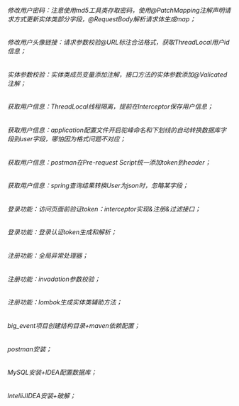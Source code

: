 ###### 修改用户密码：注意使用md5工具类存取密码，使用@PatchMapping注解声明请求方式更新实体类部分字段，@RequestBody解析请求体生成map；
###### 修改用户头像链接：请求参数校验@URL标注合法格式，获取ThreadLocal用户id信息；
###### 实体参数校验：实体类成员变量添加注解，接口方法的实体参数添加@Valicated注解；
###### 获取用户信息：ThreadLocal线程隔离，提前在Interceptor保存用户信息；
###### 获取用户信息：application配置文件开启驼峰命名和下划线的自动转换数据库字段到user字段，哪怕因为格式问题不对应；
###### 获取用户信息：postman在Pre-request Script统一添加token到header；
###### 获取用户信息：spring查询结果转换User为json时，忽略某字段；
###### 登录功能：访问页面前验证token：interceptor实现&注册&过滤接口；
###### 登录功能：登录认证token生成和解析；
###### 注册功能：全局异常处理器；
###### 注册功能：invadation参数校验；
###### 注册功能：lombok生成实体类辅助方法；
###### big_event项目创建结构目录+maven依赖配置；
###### postman安装；
###### MySQL安装+IDEA配置数据库；
###### IntelliJIDEA安装+破解；